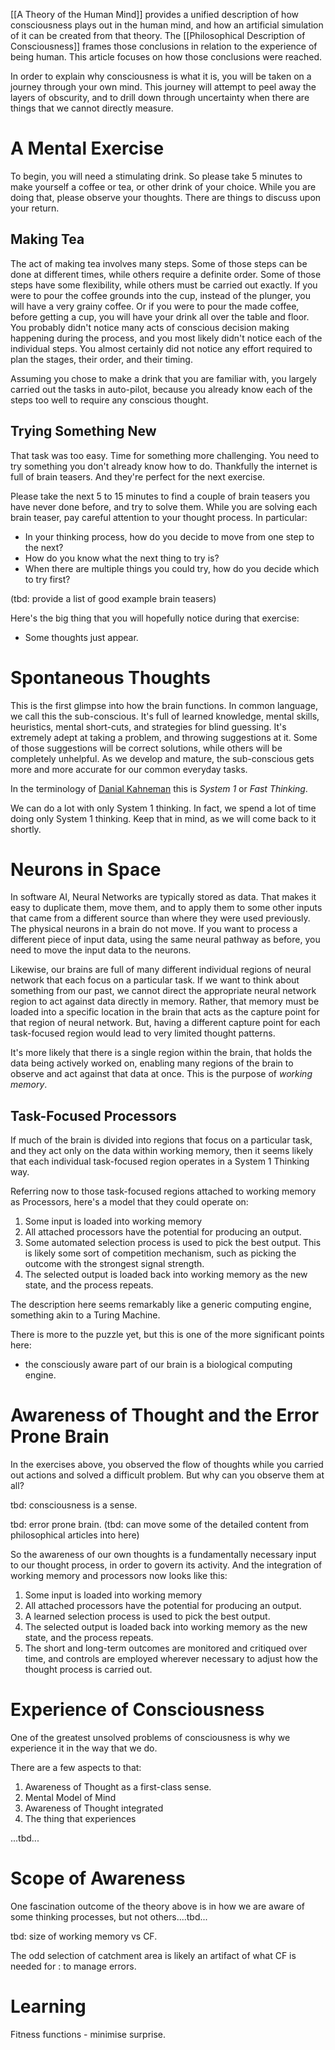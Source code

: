 [[A Theory of the Human Mind]] provides a unified description of how consciousness plays out in the human mind, and how an artificial simulation of it can be created from that theory. The [[Philosophical Description of Consciousness]] frames those conclusions in relation to the experience of being human. This article focuses on how those conclusions were reached.

In order to explain why consciousness is what it is, you will be taken on a journey through your own mind. This journey will attempt to peel away the layers of obscurity, and to drill down through uncertainty when there are things that we cannot directly measure.

# A Mental Exercise
To begin, you will need a stimulating drink. So please take 5 minutes to make yourself a coffee or tea, or other drink of your choice. While you are doing that, please observe your thoughts. There are things to discuss upon your return.

## Making Tea
The act of making tea involves many steps. Some of those steps can be done at different times, while others require a definite order. Some of those steps have some flexibility, while others must be carried out exactly. If you were to pour the coffee grounds into the cup, instead of the plunger, you will have a very grainy coffee. Or if you were to pour the made coffee, before getting a cup, you will have your drink all over the table and floor. You probably didn't notice many acts of conscious decision making happening during the process, and you most likely didn't notice each of the individual steps. You almost certainly did not notice any effort required to plan the stages, their order, and their timing.

Assuming you chose to make a drink that you are familiar with, you largely carried out the tasks in auto-pilot, because you already know each of the steps too well to require any conscious thought.

## Trying Something New
That task was too easy. Time for something more challenging. You need to try something you don't already know how to do. Thankfully the internet is full of brain teasers. And they're perfect for the next exercise.

Please take the next 5 to 15 minutes to find a couple of brain teasers you have never done before, and try to solve them. While you are solving each brain teaser, pay careful attention to your thought process. In particular:
* In your thinking process, how do you decide to move from one step to the next?
* How do you know what the next thing to try is?
* When there are multiple things you could try, how do you decide which to try first?

(tbd: provide a list of good example brain teasers)

Here's the big thing that you will hopefully notice during that exercise:
* Some thoughts just appear.

# Spontaneous Thoughts
This is the first glimpse into how the brain functions. In common language, we call this the sub-conscious. It's full of learned knowledge, mental skills, heuristics, mental short-cuts, and strategies for blind guessing. It's extremely adept at taking a problem, and throwing suggestions at it. Some of those suggestions will be correct solutions, while others will be completely unhelpful. As we develop and mature, the sub-conscious gets more and more accurate for our common everyday tasks.

In the terminology of [Danial Kahneman](https://en.wikipedia.org/wiki/Thinking,_Fast_and_Slow) this is _System 1_ or _Fast Thinking_.

We can do a lot with only System 1 thinking. In fact, we spend a lot of time doing only System 1 thinking. Keep that in mind, as we will come back to it shortly.

# Neurons in Space
In software AI, Neural Networks are typically stored as data. That makes it easy to duplicate them, move them, and to apply them to some other inputs that came from a different source than where they were used previously. The physical neurons in a brain do not move. If you want to process a different piece of input data, using the same neural pathway as before, you need to move the input data to the neurons.

Likewise, our brains are full of many different individual regions of neural network that each focus on a particular task. If we want to think about something from our past, we cannot direct the appropriate neural network region to act against data directly in memory. Rather, that memory must be loaded into a specific location in the brain that acts as the capture point for that region of neural network. But, having a different capture point for each task-focused region would lead to very limited thought patterns.

It's more likely that there is a single region within the brain, that holds the data being actively worked on, enabling many regions of the brain to observe and act against that data at once. This is the purpose of _working memory_.

## Task-Focused Processors
If much of the brain is divided into regions that focus on a particular task, and they act only on the data within working memory, then it seems likely that each individual task-focused region operates in a System 1 Thinking way.

Referring now to those task-focused regions attached to working memory as Processors, here's a model that they could operate on:
1. Some input is loaded into working memory
2. All attached processors have the potential for producing an output. 
3. Some automated selection process is used to pick the best output. This is likely some sort of competition mechanism, such as picking the outcome with the strongest signal strength.
4. The selected output is loaded back into working memory as the new state, and the process repeats.

The description here seems remarkably like a generic computing engine, something akin to a Turing Machine.

There is more to the puzzle yet, but this is one of the more significant points here:
* the consciously aware part of our brain is a biological computing engine.

# Awareness of Thought and the Error Prone Brain
In the exercises above, you observed the flow of thoughts while you carried out actions and solved a difficult problem. But why can you observe them at all?

tbd: consciousness is a sense.

tbd: error prone brain.
(tbd: can move some of the detailed content from philosophical articles into here)

So the awareness of our own thoughts is a fundamentally necessary input to our thought process, in order to govern its activity. And the integration of working memory and processors now looks like this:
1. Some input is loaded into working memory
2. All attached processors have the potential for producing an output. 
3. A learned selection process is used to pick the best output.
4. The selected output is loaded back into working memory as the new state, and the process repeats.
5. The short and long-term outcomes are monitored and critiqued over time, and controls are employed wherever necessary to adjust how the thought process is carried out.

# Experience of Consciousness
One of the greatest unsolved problems of consciousness is why we experience it in the way that we do.

There are a few aspects to that:
1. Awareness of Thought as a first-class sense.
2. Mental Model of Mind
3. Awareness of Thought integrated 
4. The thing that experiences

...tbd...

# Scope of Awareness
One fascination outcome of the theory above is in how we are aware of some thinking processes, but not others....tbd...

tbd: size of working memory vs CF. 

The odd selection of catchment area is likely an artifact of what CF is needed for : to manage errors. 

# Learning 
Fitness functions - minimise surprise.